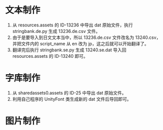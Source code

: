 # 文本制作 
1. 从 resources.assets 的 ID-13236 中导出 dat 原始文件，执行 stringbank.de.py 生成 13236.de.csv 文件。
2. 由于是要导入到日文文本当中，所以 13236.de.csv 文件改名为 13240.csv，并把文件内的 script_name 从 en 改为 jp，这之后就可以开始翻译了。
3. 翻译完后执行 stringbank.se.py 生成 13240.se.dat 导入回 resources.assets 的 ID-13240 即可。

# 字库制作
1. 从 sharedassets0.assets 的 ID-25 中导出 dat 原始文件。
2. 利用自己程序的 UnityFont 类生成新的 dat 文件后导回即可。

# 图片制作 